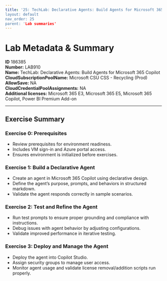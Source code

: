 ```yaml
---
title: '25: TechLab: Declarative Agents: Build Agents for Microsoft 365 Copilot` 
layout: default
nav_order: 25
parent: 'Lab summaries'
--- 
```


# Lab Metadata & Summary

**ID** 186385  
**Number:** LAB910  
**Name:** TechLab: Declarative Agents: Build Agents for Microsoft 365 Copilot  
**CloudSubscriptionPoolName:** Microsoft CSU CSS - Recycling (Prod)  
**AllowSave:** NA  
**CloudCredentialPoolAssignments:** NA  
**Additional licenses:** Microsoft 365 E3, Microsoft 365 E5, Microsoft 365 Copilot, Power BI Premium Add-on  

---

## Exercise Summary
### Exercise 0: Prerequisites
- Review prerequisites for environment readiness.  
- Includes VM sign-in and Azure portal access.  
- Ensures environment is initialized before exercises.  

### Exercise 1: Build a Declarative Agent
- Create an agent in Microsoft 365 Copilot using declarative design.  
- Define the agent’s purpose, prompts, and behaviors in structured markdown.  
- Validate the agent responds correctly in sample scenarios.  

### Exercise 2: Test and Refine the Agent
- Run test prompts to ensure proper grounding and compliance with instructions.  
- Debug issues with agent behavior by adjusting configurations.  
- Validate improved performance in iterative testing.  

### Exercise 3: Deploy and Manage the Agent
- Deploy the agent into Copilot Studio.  
- Assign security groups to manage user access.  
- Monitor agent usage and validate license removal/addition scripts run properly.  
